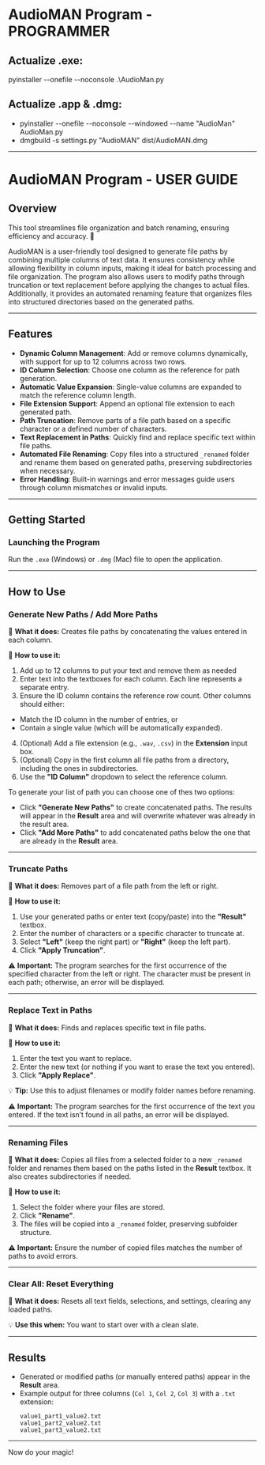 # **AudioMAN Program - PROGRAMMER**

## **Actualize .exe:**
pyinstaller --onefile --noconsole .\AudioMan.py

## **Actualize .app & .dmg:**
* pyinstaller --onefile --noconsole --windowed --name "AudioMan" AudioMan.py
* dmgbuild -s settings.py "AudioMAN" dist/AudioMAN.dmg

------------------------------------------------------------------------

# **AudioMAN Program - USER GUIDE**

## **Overview**

This tool streamlines file organization and batch renaming, ensuring efficiency and accuracy. 🚀

AudioMAN is a user-friendly tool designed to generate file paths by combining multiple columns of text data. It ensures consistency while allowing flexibility in column inputs, making it ideal for batch processing and file organization. The program also allows users to modify paths through truncation or text replacement before applying the changes to actual files. Additionally, it provides an automated renaming feature that organizes files into structured directories based on the generated paths.

---

## **Features**

- **Dynamic Column Management**: Add or remove columns dynamically, with support for up to 12 columns across two rows.
- **ID Column Selection**: Choose one column as the reference for path generation.
- **Automatic Value Expansion**: Single-value columns are expanded to match the reference column length.
- **File Extension Support**: Append an optional file extension to each generated path.
- **Path Truncation**: Remove parts of a file path based on a specific character or a defined number of characters.
- **Text Replacement in Paths**: Quickly find and replace specific text within file paths.
- **Automated File Renaming**: Copy files into a structured `_renamed` folder and rename them based on generated paths, preserving subdirectories when necessary.
- **Error Handling**: Built-in warnings and error messages guide users through column mismatches or invalid inputs.

---

## **Getting Started**

### **Launching the Program**

Run the `.exe` (Windows) or `.dmg` (Mac) file to open the application.

---

## **How to Use**

### **Generate New Paths / Add More Paths**

🔹 **What it does:**
Creates file paths by concatenating the values entered in each column.

🔹 **How to use it:**

1.	Add up to 12 columns to put your text and remove them as needed
2.	Enter text into the textboxes for each column. Each line represents a separate entry.
3.	Ensure the ID column contains the reference row count. Other columns should either:
   - Match the ID column in the number of entries, or
   - Contain a single value (which will be automatically expanded).
4.	(Optional) Add a file extension (e.g., `.wav`, `.csv`) in the **Extension** input box.
5.	(Optional) Copy in the first column all file paths from a directory, including the ones in subdirectories. 
6. Use the **"ID Column"** dropdown to select the reference column.

To generate your list of path you can choose one of thes two options:
  - Click **"Generate New Paths"** to create concatenated paths. The results will appear in the **Result** area and will overwrite whatever was already in the result area.
  - Click **"Add More Paths"** to add concatenated paths below the one that are already in the **Result** area.

---

### **Truncate Paths**

🔹 **What it does:**
Removes part of a file path from the left or right.

🔹 **How to use it:**

1. Use your generated paths or enter text (copy/paste) into the **"Result"** textbox.
2. Enter the number of characters or a specific character to truncate at.
3. Select **"Left"** (keep the right part) or **"Right"** (keep the left part).
4. Click **"Apply Truncation"**.

⚠ **Important:** The program searches for the first occurrence of the specified character from the left or right. The character must be present in each path; otherwise, an error will be displayed.

---

### **Replace Text in Paths**

🔹 **What it does:**
Finds and replaces specific text in file paths.

🔹 **How to use it:**

1. Enter the text you want to replace.
2. Enter the new text (or nothing if you want to erase the text you entered).
3. Click **"Apply Replace"**.

💡 **Tip:** Use this to adjust filenames or modify folder names before renaming.

⚠ **Important:** The program searches for the first occurrence of the text you entered. If the text isn’t found in all paths, an error will be displayed.

---

### **Renaming Files**

🔹 **What it does:**
Copies all files from a selected folder to a new `_renamed` folder and renames them based on the paths listed in the **Result** textbox. It also creates subdirectories if needed.

🔹 **How to use it:**

1. Select the folder where your files are stored.
2. Click **"Rename"**.
3. The files will be copied into a `_renamed` folder, preserving subfolder structure.

⚠ **Important:** Ensure the number of copied files matches the number of paths to avoid errors.

---

### **Clear All: Reset Everything**

🔹 **What it does:**
Resets all text fields, selections, and settings, clearing any loaded paths.

💡 **Use this when:** You want to start over with a clean slate.

---

## **Results**

- Generated or modified paths (or manually entered paths) appear in the **Result** area.
- Example output for three columns (`Col 1`, `Col 2`, `Col 3`) with a `.txt` extension:
  ```
  value1_part1_value2.txt
  value1_part2_value2.txt
  value1_part3_value2.txt
  ```

---

Now do your magic!


